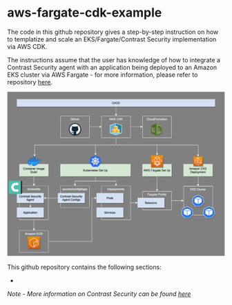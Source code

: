 # aws-fargate-cdk-example

The code in this github repository gives a step-by-step instruction on how to templatize and scale an EKS/Fargate/Contrast Security implementation via AWS CDK.

The instructions assume that the user has knowledge of how to integrate a Contrast Security agent with an application being deployed to an Amazon EKS cluster via AWS Fargate - for more information, please refer to repository [here](https://github.com/Contrast-Security-OSS/aws-fargate-example).

![Contrast Fargate-EKS-cdk Integration Example](/diagrams/aws-fargate-contrast-security-integration-2.png)

This github repository contains the following sections:
* <ADD>

*Note - More information on Contrast Security can be found [here](www.contrastsecurity.com)*

